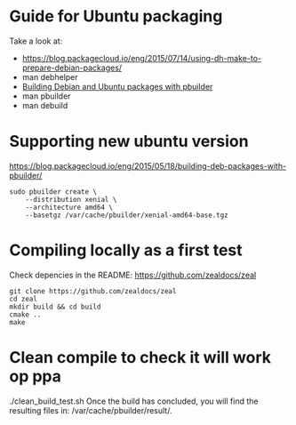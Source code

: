 Guide for Ubuntu packaging
==========================
Take a look at:
* https://blog.packagecloud.io/eng/2015/07/14/using-dh-make-to-prepare-debian-packages/
* man debhelper
* [Building Debian and Ubuntu packages with pbuilder](https://blog.packagecloud.io/eng/2015/05/18/building-deb-packages-with-pbuilder/)
* man pbuilder
* man debuild

Supporting new ubuntu version
=============================
https://blog.packagecloud.io/eng/2015/05/18/building-deb-packages-with-pbuilder/

    sudo pbuilder create \
        --distribution xenial \
        --architecture amd64 \
        --basetgz /var/cache/pbuilder/xenial-amd64-base.tgz
    
Compiling locally as a first test
=================================
Check depencies in the README: https://github.com/zealdocs/zeal

    git clone https://github.com/zealdocs/zeal
    cd zeal
    mkdir build && cd build
    cmake ..
    make

Clean compile to check it will work op ppa
==========================================
./clean_build_test.sh
Once the build has concluded, you will find the resulting files in: /var/cache/pbuilder/result/.
